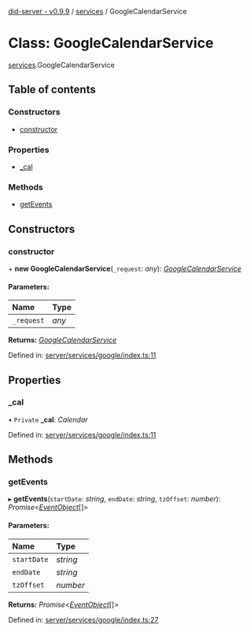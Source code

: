 [did-server - v0.9.9](../README.md) / [services](../modules/services.md) / GoogleCalendarService

# Class: GoogleCalendarService

[services](../modules/services.md).GoogleCalendarService

## Table of contents

### Constructors

- [constructor](services.googlecalendarservice.md#constructor)

### Properties

- [\_cal](services.googlecalendarservice.md#_cal)

### Methods

- [getEvents](services.googlecalendarservice.md#getevents)

## Constructors

### constructor

\+ **new GoogleCalendarService**(`_request`: *any*): [*GoogleCalendarService*](services.googlecalendarservice.md)

#### Parameters:

Name | Type |
:------ | :------ |
`_request` | *any* |

**Returns:** [*GoogleCalendarService*](services.googlecalendarservice.md)

Defined in: [server/services/google/index.ts:11](https://github.com/Puzzlepart/did/blob/dev/server/services/google/index.ts#L11)

## Properties

### \_cal

• `Private` **\_cal**: *Calendar*

Defined in: [server/services/google/index.ts:11](https://github.com/Puzzlepart/did/blob/dev/server/services/google/index.ts#L11)

## Methods

### getEvents

▸ **getEvents**(`startDate`: *string*, `endDate`: *string*, `tzOffset`: *number*): *Promise*<[*EventObject*](graphql.eventobject.md)[]\>

#### Parameters:

Name | Type |
:------ | :------ |
`startDate` | *string* |
`endDate` | *string* |
`tzOffset` | *number* |

**Returns:** *Promise*<[*EventObject*](graphql.eventobject.md)[]\>

Defined in: [server/services/google/index.ts:27](https://github.com/Puzzlepart/did/blob/dev/server/services/google/index.ts#L27)

